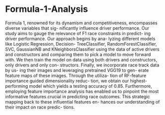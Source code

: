 # Formula-1-Analysis

Formula 1, renowned for its dynamism and
competitiveness, encompasses diverse variables that sig-
nificantly influence driver performance. Our study aims
to gauge the relevance of F1 race constraints in predict-
ing driver performance. Our approach begins by ana-
lyzing different models like Logistic Regression, Decision-
TreeClassifier, RandomForestClassifier, SVC, GaussianNB
and KNeighborsClassifier using the data of active drivers
and constructors and comparing them to pick a model to
move forward with. We then train the model on data using
both drivers and constructors, only drivers and only con-
structors. Finally, we incorporate race track data by us-
ing their images and leveraging pretrained VGG19 to gen-
erate feature maps of these images. Through the utiliza-
tion of RF-feature importance guided dimensionality reduc-
tion, we obtain our highest-performing model which yields
a testing accuracy of 0.85. Furthermore, employing feature
importance analysis has enabled us to pinpoint the most
informative features crucial in predicting race outcomes.
This strategic mapping back to these influential features en-
hances our understanding of their impact on race predic-
tions.